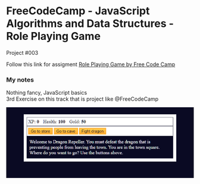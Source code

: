 # FreeCodeCamp - JavaScript Algorithms and Data Structures - Role Playing Game
Project #003

Follow this link for assigment
[Role Playing Game by Free Code Camp](https://www.freecodecamp.org/learn/javascript-algorithms-and-data-structures-v8/#learn-basic-javascript-by-building-a-role-playing-game)


### My notes
Nothing fancy, JavaScript basics    
3rd Exercise on this track that is project like @FreeCodeCamp

![screenshot.png](screenshot.png)